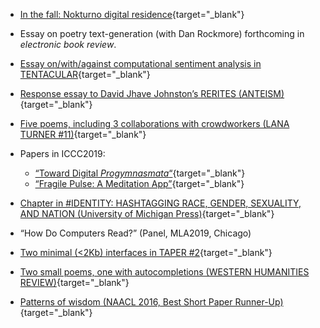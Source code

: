 
* [In the fall: Nokturno digital
residence](https://nokturno.fi/en/news/our-poet-in-digital-residence-2020-is-kyle-booten){target="_blank"}

* Essay on poetry text-generation (with Dan Rockmore) forthcoming in
*electronic book* *review*.

* [Essay on/with/against computational sentiment analysis in
TENTACULAR](https://www.tentacularmag.com/issue-4a/kyle-booten){target="_blank"}

* [Response essay to David Jhave Johnston’s
RERITES (ANTEISM)](https://www.anteism.com/shop/rerites-raw-output-responses-david-jhave-johnston){target="_blank"}

* [Five
poems, including 3 collaborations with crowdworkers (LANA TURNER \#11)](http://www.lanaturnerjournal.com/v/vspfiles/downloadables/Lana_Turner_No_11.pdf#page=242){target="_blank"}

* Papers in ICCC2019:
    * [“Toward Digital *Progymnasmata*“](http://computationalcreativity.net/iccc2019/assets/iccc_proceedings_2019.pdf#page=15){target="_blank"}
    * [“Fragile Pulse: A Meditation App”](http://computationalcreativity.net/iccc2019/assets/iccc_proceedings_2019.pdf#page=368){target="_blank"}

* [Chapter in \#IDENTITY: HASHTAGGING RACE, GENDER, SEXUALITY, AND
NATION (University of Michigan
Press)](https://www.press.umich.edu/9697147/){target="_blank"}

* “How Do Computers Read?” (Panel, MLA2019, Chicago)

* [Two minimal (&lt;2Kb) interfaces in TAPER
\#2](http://taper.badquar.to/2/){target="_blank"}

* [Two small
poems, one with autocompletions (WESTERN HUMANITIES REVIEW)](http://www.westernhumanitiesreview.com/summer17/kyle-booten/){target="_blank"}

<!-- * [Partially computer-generated
verse](https://kylebooten.files.wordpress.com/2018/07/kbooten_what_nature_final.pdf "kbooten_what_nature_final")
in [BOSTON
REVIEW](https://store.bostonreview.net/backissues/what-nature), and more
in [DATABLEED](https://www.datableedzine.com/kyle-booten-issue-11). -->

<!-- * [A psychotechnological poetry
workshop](https://medium.com/the-operating-system/10-tries-100-poems-take-1-field-notes-psychotechnologies-of-care-algorithms-of-attention-db48f6a3043d)
(with Alex Juhasz)

* [Two
poems, one computer-generated](https://poorclaudia.org/online/kyle-booten-two-poems.html)(POOR
CLAUDIA)

* [A traversal of Google
Maps](https://kylebooten.files.wordpress.com/2017/01/laminations_fence.pdf)([FENCE
\#32](https://reader.exacteditions.com/issues/62336/spread/1)) -->

* [Patterns of
wisdom (NAACL 2016, Best Short Paper Runner-Up)](https://kylebooten.files.wordpress.com/2017/01/naacl_short_paper_2016.pdf){target="_blank"}
<!-- 
* [Metaphor and word
vectors](https://kylebooten.files.wordpress.com/2017/01/clfl2016_draft_proceedings.pdf)
(NAACL 2016, Comp. Linguistics for Literature Workshop)

* [Neurotic neural
networks](https://kylebooten.files.wordpress.com/2017/01/trueapothecary_minimal.pdf)
(presented at ELO 2016, Victoria, BC)

* [JUST](http://justzine.com/) (a “[Brutalist
website](http://brutalistwebsites.com/justzine.com_2/)“) -->
